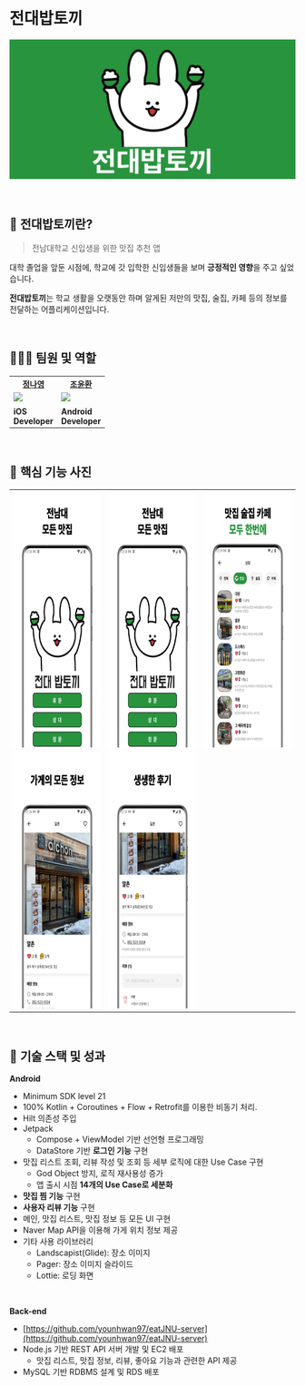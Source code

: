 # **전대밥토끼**

![앱 그래픽 이미지](preview/graphic_image.png)

<br/>

## 📌 전대밥토끼란?

> 전남대학교 신입생을 위한 맛집 추천 앱

대학 졸업을 앞둔 시점에, 학교에 갓 입학한 신입생들을 보며 **긍정적인 영향**을 주고 싶었습니다.

**전대밥토끼**는 학교 생활을 오랫동안 하며 알게된 저만의 맛집, 술집, 카페 등의 정보를 전달하는 어플리케이션입니다.

<br>

## 💁🏻‍♂️ 팀원 및 역할

<table width="60%">
    <th width="50%" style="text-align:center"><a href="https://github.com/nang518" target="_blank">정나영</a></th>
    <th width="50%" style="text-align:center"><a href="https://github.com/younhwan97" target="_blank">조윤환</a></th>
    <tr>
        <td width="20%">
            <img src="https://avatars.githubusercontent.com/u/106538455?v=4"/>
        </td>
        <td width="20%">
            <img src="https://avatars.githubusercontent.com/u/78298663?v=4"/>
        </td>
    </tr>
    <tr>
        <td>
            <strong>iOS <br> Developer</strong>
        </td>
        <td>
            <strong>Android <br> Developer</strong>
        </td>
    </tr>
</table>

<br/>

## 📸 핵심 기능 사진

<table>
  <tr>
    <td><img width="226px" height="452px" src="preview/image1.jpeg"/></td>
    <td><img width="226px" height="452px" src="preview/image1.jpeg"/></td>
    <td><img width="226px" height="452px" src="preview/image2.jpeg"/></td>
  </tr>
  <tr>
    <td><img width="226px" height="452px" src="preview/image3.jpeg"/></td>
    <td><img width="226px" height="452px" src="preview/image4.jpeg"/></td>
  </tr>    
 </table>

<br>

## 🚀 기술 스택 및 성과

**Android**

- Minimum SDK level 21
- 100% Kotlin + Coroutines + Flow + Retrofit를 이용한 비동기 처리.
- Hilt 의존성 주입
- Jetpack
  + Compose + ViewModel 기반 선언형 프로그래밍
  + DataStore 기반 **로그인 기능** 구현
- 맛집 리스트 조회, 리뷰 작성 및 조회 등 세부 로직에 대한 Use Case 구현
  + God Object 방지, 로직 재사용성 증가
  + 앱 출시 시점 **14개의 Use Case로 세분화**
- **맛집 찜 기능** 구현
- **사용자 리뷰 기능** 구현
- 메인, 맛집 리스트, 맛집 정보 등 모든 UI 구현
- Naver Map API을 이용해 가게 위치 정보 제공
- 기타 사용 라이브러리
  + Landscapist(Glide): 장소 이미지
  + Pager: 장소 이미지 슬라이드
  + Lottie: 로딩 화면

<br/>

**Back-end**

- [https://github.com/younhwan97/eatJNU-server](https://github.com/younhwan97/eatJNU-server)
- Node.js 기반 REST API 서버 개발 및 EC2 배포
  + 맛집 리스트, 맛집 정보, 리뷰, 좋아요 기능과 관련한 API 제공
- MySQL 기반 RDBMS 설계 및 RDS 배포

